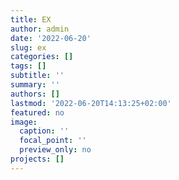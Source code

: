 ```yaml
---
title: EX
author: admin
date: '2022-06-20'
slug: ex
categories: []
tags: []
subtitle: ''
summary: ''
authors: []
lastmod: '2022-06-20T14:13:25+02:00'
featured: no
image:
  caption: ''
  focal_point: ''
  preview_only: no
projects: []
---
```

